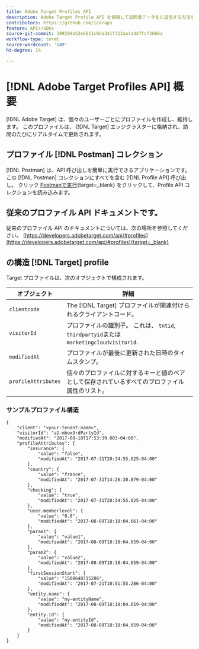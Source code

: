 ```yaml
---
title: Adobe Target Profiles API
description: Adobe Target Profile API を使用して訪問者データをに送信する方法を説明します。 [!DNL Target].
contributors: https://github.com/icaraps
feature: APIs/SDKs
source-git-commit: 289299a52e5611c0da341f313aa4a447fcf3666a
workflow-type: tm+mt
source-wordcount: '149'
ht-degree: 1%

---
```


# [!DNL Adobe Target Profiles API] 概要

[!DNL Adobe Target] は、個々のユーザーごとにプロファイルを作成し、維持します。 このプロファイルは、 [!DNL Target] エッジクラスターに格納され、訪問のたびにリアルタイムで更新されます。

## プロファイル [!DNL Postman] コレクション

[!DNL Postman] は、API 呼び出しを簡単に実行できるアプリケーションです。 この [!DNL Postman] コレクションにすべてを含む [!DNL Profile API] 呼び出し。 クリック [Postmanで実行](https://www.getpostman.com/collections/ec7376f9028977ccaa99){target=_blank} をクリックして、Profile API コレクションを読み込みます。

## 従来のプロファイル API ドキュメントです。

従来のプロファイル API のドキュメントについては、次の場所を参照してください。 [https://developers.adobetarget.com/api/#profiles](https://developers.adobetarget.com/api/#profiles){target=_blank}

## の構造 [!DNL Target] profile

Target プロファイルは、次のオブジェクトで構成されます。

| オブジェクト | 詳細 |
| --- | --- |
| `clientcode` | The [!DNL Target] プロファイルが関連付けられるクライアントコード。 |
| `visitorId` | プロファイルの識別子。 これは、 `tntid`, `thirdpartyid`または `marketingcloudvisitorid`. |
| `modifiedAt` | プロファイルが最後に更新された日時のタイムスタンプ。 |
| `profileAttributes` | 個々のプロファイルに対するキーと値のペアとして保存されているすべてのプロファイル属性のリスト。 |

### サンプルプロファイル構造

```
{
    "client": "<your-tenant-name>",
    "visitorId": "a1-mbox3rdPartyId",
    "modifiedAt": "2017-08-18T17:53:39.003-04:00",
    "profileAttributes": {
        "insurance": {
            "value": "false",
            "modifiedAt": "2017-07-31T20:34:55.625-04:00"
        },
        "country": {
            "value": "france",
            "modifiedAt": "2017-07-31T14:26:30.879-04:00"
        },
        "checking": {
            "value": "true",
            "modifiedAt": "2017-07-31T20:34:55.625-04:00"
        },
        "user.memberlevel": {
            "value": "0.0",
            "modifiedAt": "2017-08-09T18:18:04.661-04:00"
        },
        "param1": {
            "value": "value1",
            "modifiedAt": "2017-08-09T18:18:04.659-04:00"
        },
        "param2": {
            "value": "value2",
            "modifiedAt": "2017-08-09T18:18:04.659-04:00"
        },
        "firstSessionStart": {
            "value": "1500648715286",
            "modifiedAt": "2017-07-21T10:51:55.286-04:00"
        },
        "entity.name": {
            "value": "my-entityName",
            "modifiedAt": "2017-08-09T18:18:04.659-04:00"
        },
        "entity.id": {
            "value": "my-entityId",
            "modifiedAt": "2017-08-09T18:18:04.659-04:00"
        }
    }
}
```
